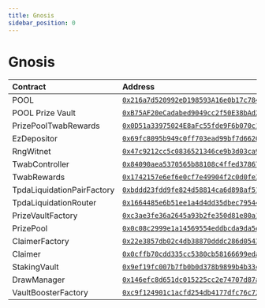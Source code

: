 ```yaml
---
title: Gnosis
sidebar_position: 0
---
```


# Gnosis

| Contract | Address |
| :--- | :--- |
| POOL | [`0x216a7d520992eD198593A16e0b17c784c9cdc660`](https://gnosisscan.io/address/0x216a7d520992eD198593A16e0b17c784c9cdc660) |
| POOL Prize Vault | [`0xB75AF20eCadabed9049cc2f50E38bAd2768b35cf`](https://gnosisscan.io/token/0xB75AF20eCadabed9049cc2f50E38bAd2768b35cf) |
| PrizePoolTwabRewards | [`0x0D51a33975024E8aFc55fde9F6b070c10AA71Dd9`](https://gnosisscan.io/address/0x0D51a33975024E8aFc55fde9F6b070c10AA71Dd9) |
| EzDepositor | [`0x69fc8095b949c0ff703ead99bf7d6620843c37ef`](https://gnosisscan.io/address/0x69fc8095b949c0ff703ead99bf7d6620843c37ef) |
| RngWitnet | [`0x47c9212cc5c0836521346ce9b3d03ca91edf1123`](https://gnosisscan.io/address/0x47c9212cc5c0836521346ce9b3d03ca91edf1123) |
| TwabController | [`0x84090aea5370565b88108c4ffed378672a8afde6`](https://gnosisscan.io/address/0x84090aea5370565b88108c4ffed378672a8afde6) |
| TwabRewards | [`0x1742157e6ef6e0cf7e49904f2c0d0fe38a276942`](https://gnosisscan.io/address/0x1742157e6ef6e0cf7e49904f2c0d0fe38a276942) |
| TpdaLiquidationPairFactory | [`0xbddd23fdd9fe824d58814ca6d898af518676368a`](https://gnosisscan.io/address/0xbddd23fdd9fe824d58814ca6d898af518676368a) |
| TpdaLiquidationRouter | [`0x1664485e6b51ee1a4d4dd35dbec79544a5d006c9`](https://gnosisscan.io/address/0x1664485e6b51ee1a4d4dd35dbec79544a5d006c9) |
| PrizeVaultFactory | [`0xc3ae3fe36a2645a93b2fe350d81e80a14831e2a6`](https://gnosisscan.io/address/0xc3ae3fe36a2645a93b2fe350d81e80a14831e2a6) |
| PrizePool | [`0x0c08c2999e1a14569554eddbcda9da5e1918120f`](https://gnosisscan.io/address/0x0c08c2999e1a14569554eddbcda9da5e1918120f) |
| ClaimerFactory | [`0x22e3857db02c4db38870dddc286d0543869ea47e`](https://gnosisscan.io/address/0x22e3857db02c4db38870dddc286d0543869ea47e) |
| Claimer | [`0x0cffb70cdd335cc5380cb58166699edaa2b0bbfa`](https://gnosisscan.io/address/0x0cffb70cdd335cc5380cb58166699edaa2b0bbfa) |
| StakingVault | [`0x9ef19fc007b7fb0b0d378b9899b4b33c200ef172`](https://gnosisscan.io/address/0x9ef19fc007b7fb0b0d378b9899b4b33c200ef172) |
| DrawManager | [`0x146efc8d651dc015225cc2e74707d87aa4d09067`](https://gnosisscan.io/address/0x146efc8d651dc015225cc2e74707d87aa4d09067) |
| VaultBoosterFactory | [`0xc9f124901c1acfd254db4177dfc76c72c01c4a78`](https://gnosisscan.io/address/0xc9f124901c1acfd254db4177dfc76c72c01c4a78) |

